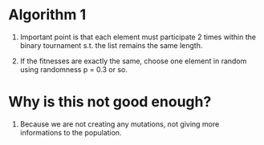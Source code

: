 
# Algorithm 1

1. Important point is that each element must participate 2 times within the binary tournament s.t. the list remains the same length.

2. If the fitnesses are exactly the same, choose one element in random using randomness p = 0.3 or so.

# Why is this not good enough?

1. Because we are not creating any mutations, not giving more informations to the population.